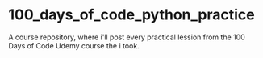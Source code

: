 # 100_days_of_code_python_practice
A course repository, where i'll post every practical lession from the 100 Days of Code Udemy course the i took.
